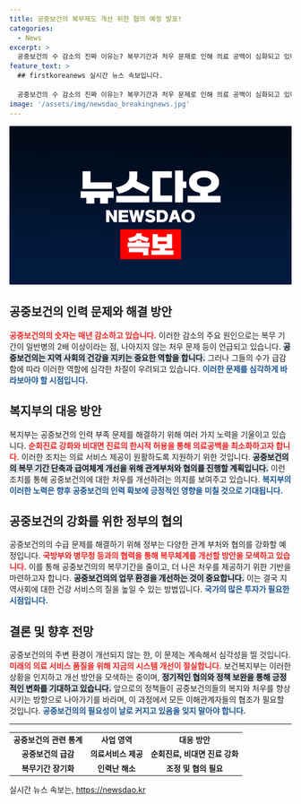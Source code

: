 ```yaml
---
title: 공중보건의 복무제도 개선 위한 협의 예정 발표!
categories:
  - News
excerpt: >
  공중보건의 수 감소의 진짜 이유는? 복무기간과 처우 문제로 인해 의료 공백이 심화되고 있다. 정부가 내놓은 해결책은 무엇인지 이번 기사를 통해 알아보자!
feature_text: >
  ## firstkoreanews 실시간 뉴스 속보입니다.

  공중보건의 수 감소의 진짜 이유는? 복무기간과 처우 문제로 인해 의료 공백이 심화되고 있다. 정부가 내놓은 해결책은 무엇인지 이번 기사를 통해 알아보자!
image: '/assets/img/newsdao_breakingnews.jpg'
---
```


<p><img src="/assets/img/newsdao_breakingnews.jpg" alt="firstkoreanews 속보" /></p>

<h2 data-ke-size="size26">공중보건의 인력 문제와 해결 방안</h2>

<p data-ke-size="size16"></p>

<p><b><span style="color: #ee2323;">공중보건의의 숫자는 매년 감소하고 있습니다.</span></b> 이러한 감소의 주요 원인으로는 복무 기간이 일반병의 2배 이상이라는 점, 나아지지 않는 처우 문제 등이 언급되고 있습니다. <b><span style="background-color: #21538527;">공중보건의는 지역 사회의 건강을 지키는 중요한 역할을 합니다.</span></b> 그러나 그들의 수가 급감함에 따라 이러한 역할에 심각한 차질이 우려되고 있습니다. <b><span style="color: #1a5490;">이러한 문제를 심각하게 바라보아야 할 시점입니다.</span></b> </p>

<p data-ke-size="size16"></p>

<h2 data-ke-size="size26">복지부의 대응 방안</h2>

<p data-ke-size="size16"></p>

<p>복지부는 공중보건의 인력 부족 문제를 해결하기 위해 여러 가지 노력을 기울이고 있습니다. <b><span style="color: #ee2323;">순회진료 강화와 비대면 진료의 한시적 허용을 통해 의료공백을 최소화하고자 합니다.</span></b> 이러한 조치는 의료 서비스 제공이 원활하도록 지원하기 위한 것입니다. <b><span style="background-color: #21538527;">공중보건의의 복무 기간 단축과 급여체계 개선을 위해 관계부처와 협의를 진행할 계획입니다.</span></b> 이런 조치를 통해 공중보건의에 대한 처우를 개선하려는 의지를 보여주고 있습니다. <b><span style="color: #1a5490;">복지부의 이러한 노력은 향후 공중보건의 인력 확보에 긍정적인 영향을 미칠 것으로 기대됩니다.</span></b></p>

<p data-ke-size="size16"></p>

<h2 data-ke-size="size26">공중보건의 강화를 위한 정부의 협의</h2>

<p data-ke-size="size16"></p>

<p>공중보건의의 수급 문제를 해결하기 위해 정부는 다양한 관계 부처와 협의를 강화할 예정입니다. <b><span style="color: #ee2323;">국방부와 병무청 등과의 협력을 통해 복무체계를 개선할 방안을 모색하고 있습니다.</span></b> 이를 통해 공중보건의의 복무기간을 줄이고, 더 나은 처우를 제공하기 위한 기반을 마련하고자 합니다. <b><span style="background-color: #21538527;">공중보건의의 업무 환경을 개선하는 것이 중요합니다.</span></b> 이는 결국 지역사회에 대한 건강 서비스의 질을 높일 수 있는 방법입니다. <b><span style="color: #1a5490;">국가의 많은 투자가 필요한 시점입니다.</span></b></p>

<p data-ke-size="size16"></p>

<h2 data-ke-size="size26">결론 및 향후 전망</h2>

<p data-ke-size="size16"></p>

<p>공중보건의의 주변 환경이 개선되지 않는 한, 이 문제는 계속해서 심각성을 띨 것입니다. <b><span style="color: #ee2323;">미래의 의료 서비스 품질을 위해 지금의 시스템 개선이 절실합니다.</span></b> 보건복지부는 이러한 상황을 인지하고 개선 방안을 모색하는 중이며, <b><span style="background-color: #21538527;">정기적인 협의와 정책 보완을 통해 긍정적인 변화를 기대하고 있습니다.</span></b> 앞으로의 정책들이 공중보건의들의 복지와 처우를 향상시키는 방향으로 나아가기를 바라며, 이 과정에서 모든 이해관계자들의 협조가 필요할 것입니다. <b><span style="color: #1a5490;">공중보건의의 필요성이 날로 커지고 있음을 잊지 말아야 합니다.</span></b></p>

<p data-ke-size="size16"></p>

<hr />

<table style="width: 100%; border-collapse: collapse;">
  <tr>
    <td style="text-align: center; height: 17px;"><b>공중보건의 관련 통계</b></td>
    <td style="text-align: center; height: 17px;"><b>사업 영역</b></td>
    <td style="text-align: center; height: 17px;"><b>대응 방안</b></td>
  </tr>
  <tr>
    <td style="text-align: center; height: 17px;"><b>공중보건의 급감</b></td>
    <td style="text-align: center; height: 17px;"><b>의료서비스 제공</b></td>
    <td style="text-align: center; height: 17px;"><b>순회진료, 비대면 진료 강화</b></td>
  </tr>
  <tr>
    <td style="text-align: center; height: 17px;"><b>복무기간 장기화</b></td>
    <td style="text-align: center; height: 17px;"><b>인력난 해소</b></td>
    <td style="text-align: center; height: 17px;"><b>조정 및 협의 필요</b></td>
  </tr>
</table>

<p data-ke-size="size16"></p>
실시간 뉴스 속보는, <a href="https://newsdao.kr" rel="dofollow">https://newsdao.kr</a>


